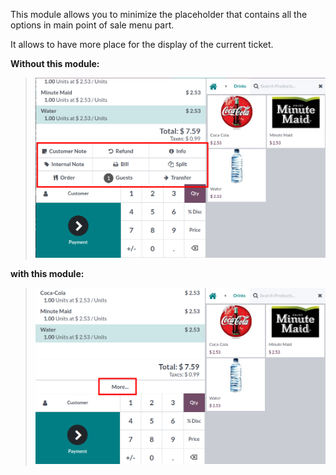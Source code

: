 This module allows you to minimize the placeholder that contains all the
options in main point of sale menu part.

It allows to have more place for the display of the current ticket.

**Without this module:**

> ![image](../static/img/without_module.png)

**with this module:**

> ![image](../static/img/with_module.png)
